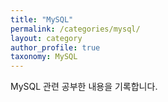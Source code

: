```yaml
---
title: "MySQL"
permalink: /categories/mysql/
layout: category
author_profile: true
taxonomy: MySQL
---
```

                       
MySQL 관련 공부한 내용을 기록합니다.